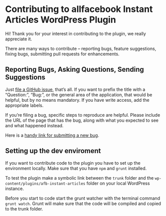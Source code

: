 # Contributing to allfacebook Instant Articles WordPress Plugin

Hi! Thank you for your interest in contributing to the plugin, we really appreciate it.

There are many ways to contribute – reporting bugs, feature suggestions, fixing bugs, submitting pull requests for enhancements.

## Reporting Bugs, Asking Questions, Sending Suggestions

Just [file a GitHub issue](https://github.com/luehrsenheinrich/afb_instant_articles/issues/new), that’s all. If you want to prefix the title with a “Question:”, “Bug:”, or the general area of the application, that would be helpful, but by no means mandatory. If you have write access, add the appropriate labels.

If you’re filing a bug, specific steps to reproduce are helpful. Please include the URL of the page that has the bug, along with what you expected to see and what happened instead.

Here is a [handy link for submitting a new bug](https://github.com/luehrsenheinrich/afb_instant_articles/issues/new?body=URL%3A%0A%0AWhat+I+expected%3A%0A%0ASteps+to+reproduce%3A%0A%0AWhat+happened+instead%3A&title=Description%20of%20the%20problem).

## Setting up the dev enviroment

If you want to contribute code to the plugin you have to set up the environment locally. Make sure that you have `npm` and `grunt` installed.

To test the plugin make a symbolic link between the `trunk` folder and the `wp-content/plugins/afb-instant-articles` folder on your local WordPress instance.

Before you start to code start the grunt watcher with the terminal command `grunt watch`. Grunt will make sure that the code will be compiled and copied to the trunk folder.